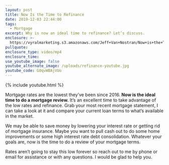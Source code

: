 ```yaml
---
layout: post
title: Now Is the Time to Refinance
date: 2019-12-03 22:44:00
tags:
  - Mortgage
excerpt: Why is now an ideal time to refinance? Let’s discuss.
enclosure: >-
  https://vyralmarketing.s3.amazonaws.com/Jeff+Van+Nostran/Now+is+the+Time+to+Refinance.mp4
pullquote:
enclosure_type: video/mp4
enclosure_time:
use_youtube_image: false
youtube_alternate_image: /uploads/refinance-youtube.jpg
youtube_code: G0qvWBAjVUo
---
```


{% include youtube.html %}

Mortgage rates are the lowest they’ve been since 2016. **Now is the ideal time to do a mortgage review.** It’s an excellent time to take advantage of the low rates and refinance. Grab your most recent mortgage statement, I can take a look at it and compare your current loan terms to what’s available in the market.&nbsp;

We may be able to save money by lowering your interest rate or getting rid of mortgage insurance. Maybe you want to pull cash out to do some home improvements or some high interest rate debt consolidation. Whatever your goals are, now is the time to do a review of your mortgage terms.&nbsp;

Rates aren’t going to stay this low forever so reach out to me by phone or email for assistance or with any questions. I would be glad to help you.